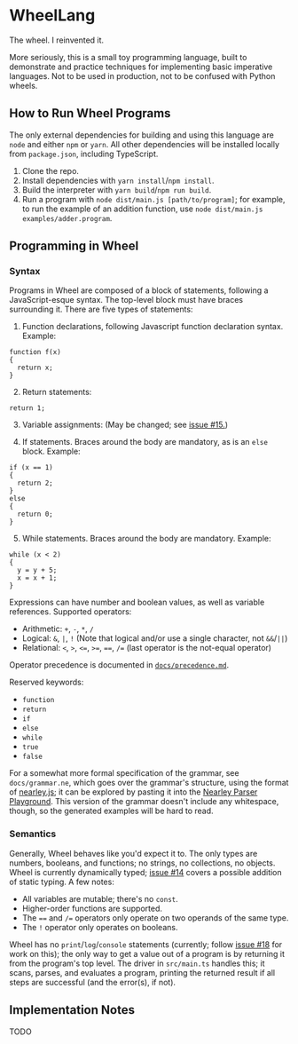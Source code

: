 # WheelLang

The wheel. I reinvented it.

More seriously, this is a small toy programming language, built to demonstrate and practice techniques for implementing basic imperative languages. Not to be used in production, not to be confused with Python wheels.

## How to Run Wheel Programs

The only external dependencies for building and using this language are `node` and either `npm` or `yarn`. All other dependencies will be installed locally from `package.json`, including TypeScript.

1. Clone the repo.
1. Install dependencies with `yarn install`/`npm install`.
1. Build the interpreter with `yarn build`/`npm run build`.
1. Run a program with `node dist/main.js [path/to/program]`; for example, to run the example of an addition function, use `node dist/main.js examples/adder.program`.

## Programming in Wheel

### Syntax

Programs in Wheel are composed of a block of statements, following a JavaScript-esque syntax. The top-level block must have braces surrounding it. There are five types of statements:

1. Function declarations, following Javascript function declaration syntax. Example:

```
function f(x)
{
  return x;
}
```

2. Return statements:

```
return 1;
```

3. Variable assignments: (May be changed; see [issue #15.](https://github.com/DylanSp/extended-four-function-console/issues/15))

4. If statements. Braces around the body are mandatory, as is an `else` block. Example:

```
if (x == 1)
{
  return 2;
}
else
{
  return 0;
}
```

5. While statements. Braces around the body are mandatory. Example:

```
while (x < 2)
{
  y = y + 5;
  x = x + 1;
}
```

Expressions can have number and boolean values, as well as variable references. Supported operators:

- Arithmetic: `+`, `-`, `*`, `/`
- Logical: `&`, `|`, `!` (Note that logical and/or use a single character, not `&&`/`||`)
- Relational: `<`, `>`, `<=`, `>=`, `==`, `/=` (last operator is the not-equal operator)

Operator precedence is documented in [`docs/precedence.md`](docs/precedence.md).

Reserved keywords:

- `function`
- `return`
- `if`
- `else`
- `while`
- `true`
- `false`

For a somewhat more formal specification of the grammar, see `docs/grammar.ne`, which goes over the grammar's structure, using the format of [nearley.js](https://nearley.js.org/); it can be explored by pasting it into the [Nearley Parser Playground](https://omrelli.ug/nearley-playground/). This version of the grammar doesn't include any whitespace, though, so the generated examples will be hard to read.

### Semantics

Generally, Wheel behaves like you'd expect it to. The only types are numbers, booleans, and functions; no strings, no collections, no objects. Wheel is currently dynamically typed; [issue #14](https://github.com/DylanSp/extended-four-function-console/issues/14) covers a possible addition of static typing. A few notes:

- All variables are mutable; there's no `const`.
- Higher-order functions are supported.
- The `==` and `/=` operators only operate on two operands of the same type.
- The `!` operator only operates on booleans.

Wheel has no `print`/`log`/`console` statements (currently; follow [issue #18](https://github.com/DylanSp/extended-four-function-console/issues/18) for work on this); the only way to get a value out of a program is by returning it from the program's top level. The driver in `src/main.ts` handles this; it scans, parses, and evaluates a program, printing the returned result if all steps are successful (and the error(s), if not).

## Implementation Notes

TODO
